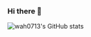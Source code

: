 ### Hi there 👋
![wah0713's GitHub stats](https://github-readme-stats.vercel.app/api?username=wah0713&show_icons=true)
